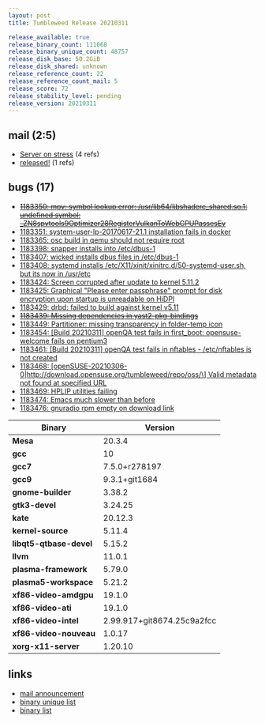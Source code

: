 ```yaml
---
layout: post
title: Tumbleweed Release 20210311

release_available: true
release_binary_count: 111068
release_binary_unique_count: 48757
release_disk_base: 50.2GiB
release_disk_shared: unknown
release_reference_count: 22
release_reference_count_mail: 5
release_score: 72
release_stability_level: pending
release_version: 20210311
---
```


## mail (2:5)

- [Server on stress](https://github.com/boombatower/tumbleweed-review/issues/10) (4 refs)
- [released!](https://github.com/boombatower/tumbleweed-review/issues/10) (1 refs)

## bugs (17)

<!--more-->

- ~~[1183350: mpv: symbol lookup error: /usr/lib64/libshaderc_shared.so.1: undefined symbol: _ZN8spvtools9Optimizer28RegisterVulkanToWebGPUPassesEv](https://bugzilla.opensuse.org/show_bug.cgi?id=1183350)~~
- [1183351: system-user-lp-20170617-21.1 installation fails in docker](https://bugzilla.opensuse.org/show_bug.cgi?id=1183351)
- [1183365: osc build in qemu should not require root](https://bugzilla.opensuse.org/show_bug.cgi?id=1183365)
- [1183398: snapper installs into /etc/dbus-1](https://bugzilla.opensuse.org/show_bug.cgi?id=1183398)
- [1183407: wicked installs dbus files in /etc/dbus-1](https://bugzilla.opensuse.org/show_bug.cgi?id=1183407)
- [1183408: systemd installs  /etc/X11/xinit/xinitrc.d/50-systemd-user.sh, but its now in /usr/etc](https://bugzilla.opensuse.org/show_bug.cgi?id=1183408)
- [1183424: Screen corrupted after update to kernel 5.11.2](https://bugzilla.opensuse.org/show_bug.cgi?id=1183424)
- [1183425: Graphical "Please enter passphrase" prompt for disk encryption upon startup is unreadable on HiDPI](https://bugzilla.opensuse.org/show_bug.cgi?id=1183425)
- [1183429: drbd: failed to build against kernel v5.11](https://bugzilla.opensuse.org/show_bug.cgi?id=1183429)
- ~~[1183439: Missing dependencies in yast2-pkg-bindings](https://bugzilla.opensuse.org/show_bug.cgi?id=1183439)~~
- [1183449: Partitioner: missing transparency in folder-temp icon](https://bugzilla.opensuse.org/show_bug.cgi?id=1183449)
- [1183454: \[Build 20210311\] openQA test fails in first_boot: opensuse-welcome fails on pentium3](https://bugzilla.opensuse.org/show_bug.cgi?id=1183454)
- [1183461: \[Build 20210311\] openQA test fails in nftables - /etc/nftables is not created](https://bugzilla.opensuse.org/show_bug.cgi?id=1183461)
- [1183468: \[openSUSE-20210306-0|http://download.opensuse.org/tumbleweed/repo/oss/\] Valid metadata not found at specified URL](https://bugzilla.opensuse.org/show_bug.cgi?id=1183468)
- [1183469: HPLIP utilities failing](https://bugzilla.opensuse.org/show_bug.cgi?id=1183469)
- [1183474: Emacs much slower than before](https://bugzilla.opensuse.org/show_bug.cgi?id=1183474)
- [1183476: gnuradio rpm empty on download link](https://bugzilla.opensuse.org/show_bug.cgi?id=1183476)

Binary | Version
--- | ---
**Mesa** | 20.3.4
**gcc** | 10
**gcc7** | 7.5.0+r278197
**gcc9** | 9.3.1+git1684
**gnome-builder** | 3.38.2
**gtk3-devel** | 3.24.25
**kate** | 20.12.3
**kernel-source** | 5.11.4
**libqt5-qtbase-devel** | 5.15.2
**llvm** | 11.0.1
**plasma-framework** | 5.79.0
**plasma5-workspace** | 5.21.2
**xf86-video-amdgpu** | 19.1.0
**xf86-video-ati** | 19.1.0
**xf86-video-intel** | 2.99.917+git8674.25c9a2fcc
**xf86-video-nouveau** | 1.0.17
**xorg-x11-server** | 1.20.10

## links

- [mail announcement](https://github.com/boombatower/tumbleweed-review/issues/10)
- [binary unique list](http://download.opensuse.org/history/20210311/rpm.unique.list)
- [binary list](http://download.opensuse.org/history/20210311/rpm.list)
